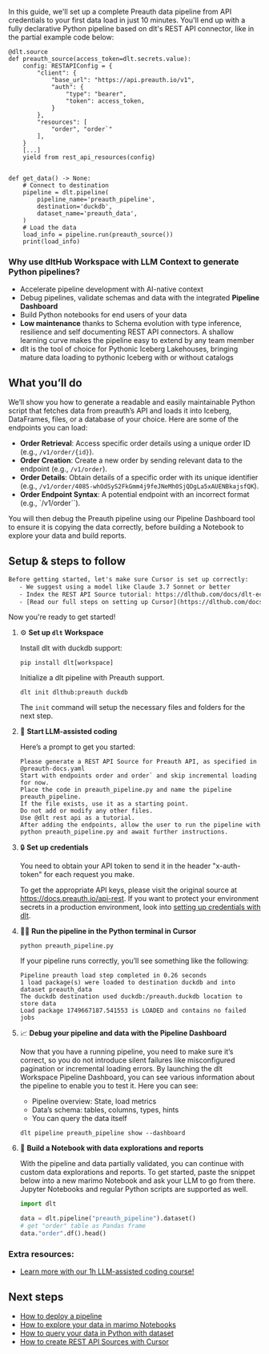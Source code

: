 In this guide, we'll set up a complete Preauth data pipeline from API credentials to your first data load in just 10 minutes. You'll end up with a fully declarative Python pipeline based on dlt's REST API connector, like in the partial example code below:

```python-outcome
@dlt.source
def preauth_source(access_token=dlt.secrets.value):
    config: RESTAPIConfig = {
        "client": {
            "base_url": "https://api.preauth.io/v1",
            "auth": {
                "type": "bearer",
                "token": access_token,
            }
        },
        "resources": [
            "order", "order`"
        ],
    }
    [...]
    yield from rest_api_resources(config)


def get_data() -> None:
    # Connect to destination
    pipeline = dlt.pipeline(
        pipeline_name='preauth_pipeline',
        destination='duckdb',
        dataset_name='preauth_data', 
    )
    # Load the data
    load_info = pipeline.run(preauth_source())
    print(load_info) 
```

### Why use dltHub Workspace with LLM Context to generate Python pipelines?

- Accelerate pipeline development with AI-native context
- Debug pipelines, validate schemas and data with the integrated **Pipeline Dashboard**
- Build Python notebooks for end users of your data
- **Low maintenance** thanks to Schema evolution with type inference, resilience and self documenting REST API connectors. A shallow learning curve makes the pipeline easy to extend by any team member
- dlt is the tool of choice for Pythonic Iceberg Lakehouses, bringing mature data loading to pythonic Iceberg with or without catalogs

## What you’ll do

We’ll show you how to generate a readable and easily maintainable Python script that fetches data from preauth’s API and loads it into Iceberg, DataFrames, files, or a database of your choice. Here are some of the endpoints you can load:

- **Order Retrieval**: Access specific order details using a unique order ID (e.g., `/v1/order/{id}`).
- **Order Creation**: Create a new order by sending relevant data to the endpoint (e.g., `/v1/order`).
- **Order Details**: Obtain details of a specific order with its unique identifier (e.g., `/v1/order/4085-whOdSyS2FkGmm4j9feJNeMh0SjQDgLa5xAUENBkajsfQK`).
- **Order Endpoint Syntax**: A potential endpoint with an incorrect format (e.g., `/v1/order``).

You will then debug the Preauth pipeline using our Pipeline Dashboard tool to ensure it is copying the data correctly, before building a Notebook to explore your data and build reports.

## Setup & steps to follow

```default
Before getting started, let's make sure Cursor is set up correctly:
   - We suggest using a model like Claude 3.7 Sonnet or better
   - Index the REST API Source tutorial: https://dlthub.com/docs/dlt-ecosystem/verified-sources/rest_api/ and add it to context as **@dlt rest api**
   - [Read our full steps on setting up Cursor](https://dlthub.com/docs/dlt-ecosystem/llm-tooling/cursor-restapi#23-configuring-cursor-with-documentation)
```

Now you're ready to get started!

1. ⚙️ **Set up `dlt` Workspace**
    
    Install dlt with duckdb support:
    ```shell
    pip install dlt[workspace]
    ```

    Initialize a dlt pipeline with Preauth support.
    ```shell
    dlt init dlthub:preauth duckdb
    ```

    The `init` command will setup the necessary files and folders for the next step.
    
2. 🤠 **Start LLM-assisted coding**
    
    Here’s a prompt to get you started:
    
    ```prompt
    Please generate a REST API Source for Preauth API, as specified in @preauth-docs.yaml 
    Start with endpoints order and order` and skip incremental loading for now. 
    Place the code in preauth_pipeline.py and name the pipeline preauth_pipeline. 
    If the file exists, use it as a starting point. 
    Do not add or modify any other files. 
    Use @dlt rest api as a tutorial. 
    After adding the endpoints, allow the user to run the pipeline with python preauth_pipeline.py and await further instructions.
    ```

    
3. 🔒 **Set up credentials** 
    
    You need to obtain your API token to send it in the header "x-auth-token" for each request you make.
    
    To get the appropriate API keys, please visit the original source at https://docs.preauth.io/api-rest.
    If you want to protect your environment secrets in a production environment, look into [setting up credentials with dlt](https://dlthub.com/docs/walkthroughs/add_credentials).
    
4. 🏃‍♀️ **Run the pipeline in the Python terminal in Cursor**
    
    ```shell
    python preauth_pipeline.py
    ```
    
    If your pipeline runs correctly, you’ll see something like the following:
    
    ```shell
    Pipeline preauth load step completed in 0.26 seconds
    1 load package(s) were loaded to destination duckdb and into dataset preauth_data
    The duckdb destination used duckdb:/preauth.duckdb location to store data
    Load package 1749667187.541553 is LOADED and contains no failed jobs
    ```
    
5. 📈 **Debug your pipeline and data with the Pipeline Dashboard**

    Now that you have a running pipeline, you need to make sure it’s correct, so you do not introduce silent failures like misconfigured pagination or incremental loading errors. By launching the dlt Workspace Pipeline Dashboard, you can see various information about the pipeline to enable you to test it. Here you can see:
    - Pipeline overview: State, load metrics
    - Data’s schema: tables, columns, types, hints
    - You can query the data itself
    
    ```shell
    dlt pipeline preauth_pipeline show --dashboard
    ```
    
6. 🐍 **Build a Notebook with data explorations and reports**

    With the pipeline and data partially validated, you can continue with custom data explorations and reports. To get started, paste the snippet below into a new marimo Notebook and ask your LLM to go from there. Jupyter Notebooks and regular Python scripts are supported as well.

    
    ```python
    import dlt

   data = dlt.pipeline("preauth_pipeline").dataset()
   # get "order" table as Pandas frame
   data."order".df().head()
    ```

### Extra resources:

- [Learn more with our 1h LLM-assisted coding course!](https://www.youtube.com/watch?v=GGid70rnJuM)

## Next steps

- [How to deploy a pipeline](https://dlthub.com/docs/walkthroughs/deploy-a-pipeline)
- [How to explore your data in marimo Notebooks](https://dlthub.com/docs/general-usage/dataset-access/marimo)
- [How to query your data in Python with dataset](https://dlthub.com/docs/general-usage/dataset-access/dataset)
- [How to create REST API Sources with Cursor](https://dlthub.com/docs/dlt-ecosystem/llm-tooling/cursor-restapi)